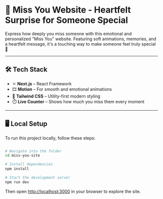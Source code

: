 # 💌 Miss You Website - Heartfelt Surprise for Someone Special

Express how deeply you miss someone with this emotional and personalized "Miss You" website. Featuring soft animations, memories, and a heartfelt message, it's a touching way to make someone feel truly special 💖

---

## 🛠 Tech Stack

- ⚛️ **Next.js** – React Framework  
- 🎞️ **Motion** – For smooth and emotional animations  
- 🎨 **Tailwind CSS** – Utility-first modern styling  
- ⏱️ **Live Counter** – Shows how much you miss them every moment  

---

## 🖥 Local Setup

To run this project locally, follow these steps:

```bash

# Navigate into the folder
cd miss-you-site

# Install dependencies
npm install

# Start the development server
npm run dev
```

Then open [http://localhost:3000](http://localhost:3000) in your browser to explore the site.
